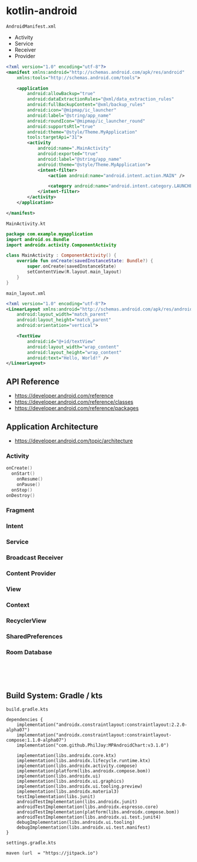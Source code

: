 # kotlin-android

`AndroidManifest.xml`
- Activity
- Service
- Receiver
- Provider

```xml
<?xml version="1.0" encoding="utf-8"?>
<manifest xmlns:android="http://schemas.android.com/apk/res/android"
    xmlns:tools="http://schemas.android.com/tools">

    <application
        android:allowBackup="true"
        android:dataExtractionRules="@xml/data_extraction_rules"
        android:fullBackupContent="@xml/backup_rules"
        android:icon="@mipmap/ic_launcher"
        android:label="@string/app_name"
        android:roundIcon="@mipmap/ic_launcher_round"
        android:supportsRtl="true"
        android:theme="@style/Theme.MyApplication"
        tools:targetApi="31">
        <activity
            android:name=".MainActivity"
            android:exported="true"
            android:label="@string/app_name"
            android:theme="@style/Theme.MyApplication">
            <intent-filter>
                <action android:name="android.intent.action.MAIN" />

                <category android:name="android.intent.category.LAUNCHER" />
            </intent-filter>
        </activity>
    </application>

</manifest>
```

`MainActivity.kt`
```kotlin
package com.example.myapplication
import android.os.Bundle
import androidx.activity.ComponentActivity

class MainActivity : ComponentActivity() {
    override fun onCreate(savedInstanceState: Bundle?) {
        super.onCreate(savedInstanceState)
        setContentView(R.layout.main_layout)
    }
}
```
`main_layout.xml`
```xml
<?xml version="1.0" encoding="utf-8"?>
<LinearLayout xmlns:android="http://schemas.android.com/apk/res/android"
    android:layout_width="match_parent"
    android:layout_height="match_parent"
    android:orientation="vertical">

    <TextView
        android:id="@+id/textView"
        android:layout_width="wrap_content"
        android:layout_height="wrap_content"
        android:text="Hello, World!" />
</LinearLayout>
```


## API Reference
- https://developer.android.com/reference
- https://developer.android.com/reference/classes
- https://developer.android.com/reference/packages


## Application Architecture
- https://developer.android.com/topic/architecture

### Activity
```kotlin
onCreate()
  onStart()
    onResume()
    onPause()
  onStop()
onDestroy()
```

### Fragment

### Intent

### Service

### Broadcast Receiver

### Content Provider

### View

### Context

### RecyclerView

### SharedPreferences

### Room Database



<br><br><br>
## Build System: Gradle / kts
`build.gradle.kts`
```
dependencies {
    implementation("androidx.constraintlayout:constraintlayout:2.2.0-alpha07")
    implementation("androidx.constraintlayout:constraintlayout-compose:1.1.0-alpha07")
    implementation("com.github.PhilJay:MPAndroidChart:v3.1.0")

    implementation(libs.androidx.core.ktx)
    implementation(libs.androidx.lifecycle.runtime.ktx)
    implementation(libs.androidx.activity.compose)
    implementation(platform(libs.androidx.compose.bom))
    implementation(libs.androidx.ui)
    implementation(libs.androidx.ui.graphics)
    implementation(libs.androidx.ui.tooling.preview)
    implementation(libs.androidx.material3)
    testImplementation(libs.junit)
    androidTestImplementation(libs.androidx.junit)
    androidTestImplementation(libs.androidx.espresso.core)
    androidTestImplementation(platform(libs.androidx.compose.bom))
    androidTestImplementation(libs.androidx.ui.test.junit4)
    debugImplementation(libs.androidx.ui.tooling)
    debugImplementation(libs.androidx.ui.test.manifest)
}
```

`settings.gradle.kts`
```
maven (url  = "https://jitpack.io")
```

